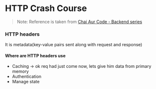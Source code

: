 # HTTP Crash Course

> Note: Reference is taken from [Chai Aur Code - Backend series](https://www.youtube.com/watch?v=qgZiUvV41TI&list=PLu71SKxNbfoBGh_8p_NS-ZAh6v7HhYqHW&index=13&ab_channel=ChaiaurCode)

### HTTP headers

It is metadata(key-value pairs sent along with request and response)

#### Where are HTTP headers use

- Caching -> ok req had just come now, lets give him data from primary memory
- Authentication
- Manage state
